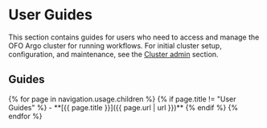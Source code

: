 # User Guides

This section contains guides for users who need to access and manage the OFO Argo cluster for
running workflows. For initial cluster setup, configuration, and maintenance, see the [Cluster
admin](../admin) section.

## Guides

<div class="grid cards" markdown>
{% for page in navigation.usage.children %}
{% if page.title != "User Guides" %}
-   **[{{ page.title }}]({{ page.url | url }})**
{% endif %}
{% endfor %}
</div>

